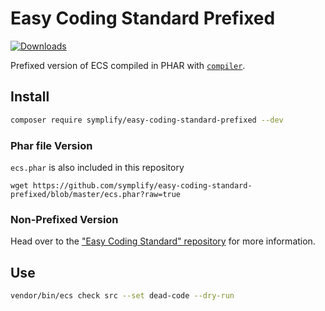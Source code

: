 # Easy Coding Standard Prefixed

[![Downloads](https://img.shields.io/packagist/dt/symplify/easy-coding-standard-prefixed.svg?style=flat-square)](https://packagist.org/packages/symplify/easy-coding-standard-prefixed)

Prefixed version of ECS compiled in PHAR with [`compiler`](https://github.com/Symplify/Symplify/tree/master/packages/EasyCodingStandard/compiler).

## Install

```bash
composer require symplify/easy-coding-standard-prefixed --dev
```

### Phar file Version

`ecs.phar` is also included in this repository

```
wget https://github.com/symplify/easy-coding-standard-prefixed/blob/master/ecs.phar?raw=true
```

### Non-Prefixed Version 

Head over to the ["Easy Coding Standard" repository](https://github.com/symplify/easy-coding-standard) for more information.

## Use

```bash
vendor/bin/ecs check src --set dead-code --dry-run
```
